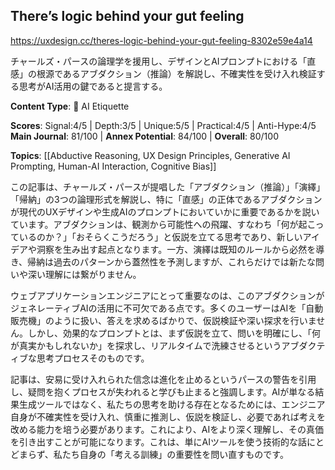 ## There’s logic behind your gut feeling

https://uxdesign.cc/theres-logic-behind-your-gut-feeling-8302e59e4a14

チャールズ・パースの論理学を援用し、デザインとAIプロンプトにおける「直感」の根源であるアブダクション（推論）を解説し、不確実性を受け入れ検証する思考がAI活用の鍵であると提言する。

**Content Type**: 🤝 AI Etiquette

**Scores**: Signal:4/5 | Depth:3/5 | Unique:5/5 | Practical:4/5 | Anti-Hype:4/5
**Main Journal**: 81/100 | **Annex Potential**: 84/100 | **Overall**: 80/100

**Topics**: [[Abductive Reasoning, UX Design Principles, Generative AI Prompting, Human-AI Interaction, Cognitive Bias]]

この記事は、チャールズ・パースが提唱した「アブダクション（推論）」「演繹」「帰納」の3つの論理形式を解説し、特に「直感」の正体であるアブダクションが現代のUXデザインや生成AIのプロンプトにおいていかに重要であるかを説いています。アブダクションは、観測から可能性への飛躍、すなわち「何が起こっているのか？」「おそらくこうだろう」と仮説を立てる思考であり、新しいアイデアや洞察を生み出す起点となります。一方、演繹は既知のルールから必然を導き、帰納は過去のパターンから蓋然性を予測しますが、これらだけでは新たな問いや深い理解には繋がりません。

ウェブアプリケーションエンジニアにとって重要なのは、このアブダクションがジェネレーティブAIの活用に不可欠である点です。多くのユーザーはAIを「自動販売機」のように扱い、答えを求めるばかりで、仮説検証や深い探求を行いません。しかし、効果的なプロンプトとは、まず仮説を立て、問いを明確にし、「何が真実かもしれないか」を探求し、リアルタイムで洗練させるというアブダクティブな思考プロセスそのものです。

記事は、安易に受け入れられた信念は進化を止めるというパースの警告を引用し、疑問を抱くプロセスが失われると学びも止まると強調します。AIが単なる結果生成ツールではなく、私たちの思考を助ける存在となるためには、エンジニア自身が不確実性を受け入れ、慎重に推測し、仮説を検証し、必要であれば考えを改める能力を培う必要があります。これにより、AIをより深く理解し、その真価を引き出すことが可能になります。これは、単にAIツールを使う技術的な話にとどまらず、私たち自身の「考える訓練」の重要性を問い直すものです。
